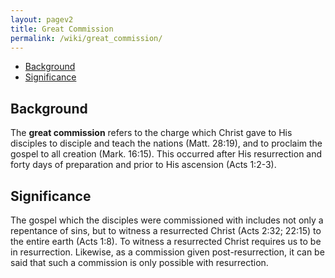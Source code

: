 ```yaml
---
layout: pagev2
title: Great Commission
permalink: /wiki/great_commission/
---
```

- [Background](#background)
- [Significance](#significance)

## Background

The **great commission** refers to the charge which Christ gave to His disciples to disciple and teach the nations (Matt. 28:19), and to proclaim the gospel to all creation (Mark. 16:15). This occurred after His resurrection and forty days of preparation and prior to His ascension (Acts 1:2-3).

## Significance

The gospel which the disciples were commissioned with includes not only a repentance of sins, but to witness a resurrected Christ (Acts 2:32; 22:15) to the entire earth (Acts 1:8). To witness a resurrected Christ requires us to be in resurrection. Likewise, as a commission given post-resurrection, it can be said that such a commission is only possible with resurrection.